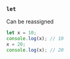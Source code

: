### **`let`**

Can be reassigned

```js
let x = 10;
console.log(x); // 10
x = 20;
console.log(x); // 20
```
